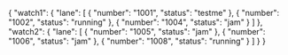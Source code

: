 {
  "watch1": {
    "lane": [
      {
        "number": "1001",
        "status": "testme"
      },
      {
        "number": "1002",
        "status": "running"
      },
      {
        "number": "1004",
        "status": "jam"
      }
    ]
  },
  "watch2": {
    "lane": [
      {
        "number": "1005",
        "status": "jam"
      },
      {
        "number": "1006",
        "status": "jam"
      },
      {
        "number": "1008",
        "status": "running"
      }
    ]
  }
}
